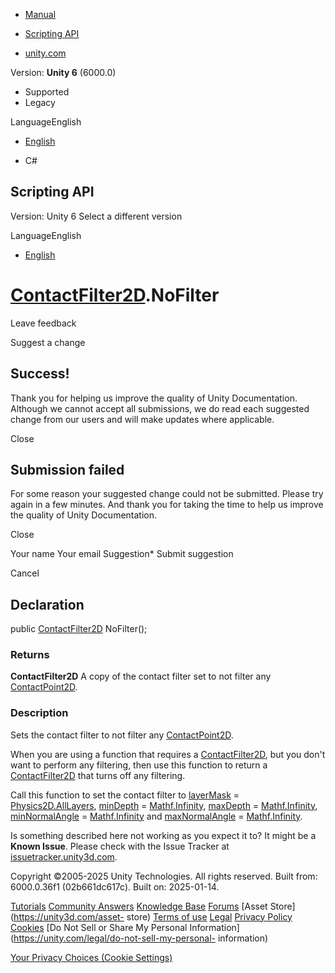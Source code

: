 [ ]()

  * [Manual](../Manual/index.html)
  * [Scripting API](../ScriptReference/index.html)

  * [unity.com](https://unity.com/)

Version: **Unity 6** (6000.0)

  * Supported
  * Legacy

LanguageEnglish

  * [English]()

  * C#

[ ](https://docs.unity3d.com)

## Scripting API

Version: Unity 6 Select a different version

LanguageEnglish

  * [English]()

#  [ContactFilter2D](ContactFilter2D.html).NoFilter

Leave feedback

Suggest a change

## Success!

Thank you for helping us improve the quality of Unity Documentation. Although
we cannot accept all submissions, we do read each suggested change from our
users and will make updates where applicable.

Close

## Submission failed

For some reason your suggested change could not be submitted. Please <a>try
again</a> in a few minutes. And thank you for taking the time to help us
improve the quality of Unity Documentation.

Close

Your name Your email Suggestion* Submit suggestion

Cancel

[ ]()

## Declaration

public [ContactFilter2D](ContactFilter2D.html) NoFilter();

### Returns

**ContactFilter2D** A copy of the contact filter set to not filter any
[ContactPoint2D](ContactPoint2D.html).

### Description

Sets the contact filter to not filter any
[ContactPoint2D](ContactPoint2D.html).

When you are using a function that requires a
[ContactFilter2D](ContactFilter2D.html), but you don't want to perform any
filtering, then use this function to return a
[ContactFilter2D](ContactFilter2D.html) that turns off any filtering.  
  
Call this function to set the contact filter to
[layerMask](ContactFilter2D-layerMask.html) =
[Physics2D.AllLayers](Physics2D.AllLayers.html),
[minDepth](ContactFilter2D-minDepth.html) =
[Mathf.Infinity](Mathf.Infinity.html),
[maxDepth](ContactFilter2D-maxDepth.html) =
[Mathf.Infinity](Mathf.Infinity.html),
[minNormalAngle](ContactFilter2D-minNormalAngle.html) =
[Mathf.Infinity](Mathf.Infinity.html) and
[maxNormalAngle](ContactFilter2D-maxNormalAngle.html) =
[Mathf.Infinity](Mathf.Infinity.html).

Is something described here not working as you expect it to? It might be a
**Known Issue**. Please check with the Issue Tracker at
[issuetracker.unity3d.com](https://issuetracker.unity3d.com).

Copyright ©2005-2025 Unity Technologies. All rights reserved. Built from:
6000.0.36f1 (02b661dc617c). Built on: 2025-01-14.

[Tutorials](https://unity3d.com/learn) [Community
Answers](https://answers.unity3d.com) [Knowledge
Base](https://support.unity3d.com/hc/en-us)
[Forums](https://forum.unity3d.com) [Asset Store](https://unity3d.com/asset-
store) [Terms of use](https://docs.unity3d.com/Manual/TermsOfUse.html)
[Legal](https://unity.com/legal) [Privacy
Policy](https://unity.com/legal/privacy-policy)
[Cookies](https://unity.com/legal/cookie-policy) [Do Not Sell or Share My
Personal Information](https://unity.com/legal/do-not-sell-my-personal-
information)

[Your Privacy Choices (Cookie Settings)](javascript:void\(0\);)

